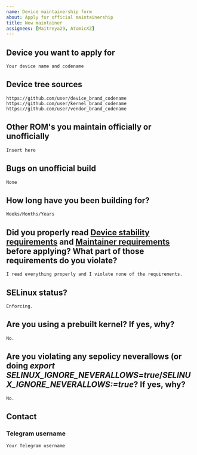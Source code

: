 ```yaml
---
name: Device maintainership form
about: Apply for official maintainership
title: New maintainer
assignees: [Maitreya29, AtomicXZ]
---
```


<!--
Heavily kanged from PE, thanks to them.
-->

## Device you want to apply for
```
Your device name and codename
```

## Device tree sources
<!--
* Must be public on GitHub/GitLab
* Must add kernel and vendor as well
* Authorship should be proper
* Add common trees if applicable
-->
```
https://github.com/user/device_brand_codename
https://github.com/user/kernel_brand_codename
https://github.com/user/vendor_brand_codename
```

## Other ROM's you maintain officially or unofficially
```
Insert here
```

## Bugs on unofficial build
```
None
```

## How long have you been building for?
```
Weeks/Months/Years
```

## Did you properly read [Device stability requirements](https://github.com/NezukoOS/official_devices/blob/eleven/requirements.md) and [Maintainer requirements](https://github.com/NezukoOS/official_devices/blob/eleven/maintainerreq.md) before applying? What part of those requirements do you violate?
```
I read everything properly and I violate none of the requirements.
```

## SELinux status?
```
Enforcing.
```

## Are you using a prebuilt kernel? If yes, why?
```
No.
```

## Are you violating any sepolicy neverallows (or doing _export SELINUX_IGNORE_NEVERALLOWS=true_/_SELINUX_IGNORE_NEVERALLOWS:=true_? If yes, why?
```
No.
```

## Contact
### Telegram username
```
Your Telegram username
```
